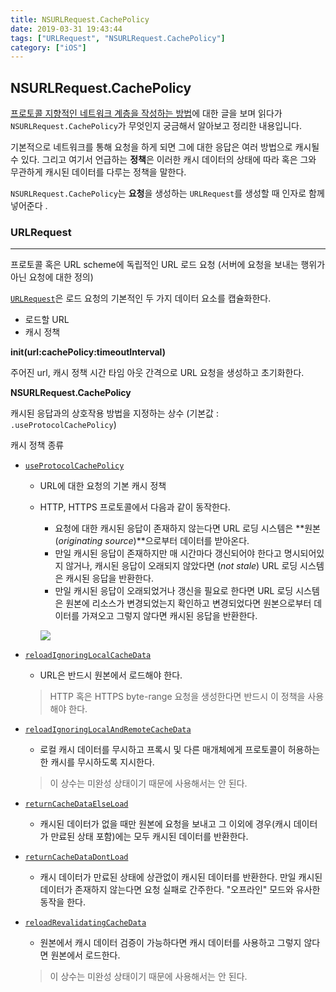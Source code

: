 ```yaml
---
title: NSURLRequest.CachePolicy
date: 2019-03-31 19:43:44
tags: ["URLRequest", "NSURLRequest.CachePolicy"]
category: ["iOS"]
---
```


## NSURLRequest.CachePolicy

[프로토콜 지향적인 네트워크 계층을 작성하는 방법](https://medium.com/flawless-app-stories/writing-network-layer-in-swift-protocol-oriented-approach-4fa40ef1f908)에 대한 글을 보며 읽다가 `NSURLRequest.CachePolicy`가 무엇인지 궁금해서 알아보고 정리한 내용입니다. 

기본적으로 네트워크를 통해 요청을 하게 되면 그에 대한 응답은 여러 방법으로 캐시될 수 있다. 그리고 여기서 언급하는 **정책**은 이러한 캐시 데이터의 상태에 따라 혹은 그와 무관하게 캐시된 데이터를 다루는 정책을 말한다.

`NSURLRequest.CachePolicy`는 **요청**을 생성하는 `URLRequest`를 생성할 때 인자로 함께 넣어준다 .

### URLRequest

------

프로토콜 혹은 URL scheme에 독립적인 URL 로드 요청 (서버에 요청을 보내는 행위가 아닌 요청에 대한 정의)

[`URLRequest`](apple-reference-documentation://hs-y-qEskb)은 로드 요청의 기본적인 두 가지 데이터 요소를 캡슐화한다.

- 로드할 URL
- 캐시 정책



**init(url:cachePolicy:timeoutInterval)**

주어진 url, 캐시 정책 시간 타임 아웃 간격으로 URL 요청을 생성하고 초기화한다. 



**NSURLRequest.CachePolicy**

캐시된 응답과의 상호작용 방법을 지정하는 상수 (기본값 : `.useProtocolCachePolicy`)

캐시 정책 종류

- [`useProtocolCachePolicy`](https://developer.apple.com/documentation/foundation/nsurlrequest/cachepolicy/useprotocolcachepolicy)

  - URL에 대한 요청의 기본 캐시 정책

  - HTTP, HTTPS 프로토콜에서 다음과 같이 동작한다. 

    - 요청에 대한 캐시된 응답이 존재하지 않는다면 URL 로딩 시스템은 **원본(*originating source*)**으로부터 데이터를 받아온다. 
    - 만일 캐시된 응답이 존재하지만 매 시간마다 갱신되어야 한다고 명시되어있지 않거나, 캐시된 응답이 오래되지 않았다면 (*not stale*) URL 로딩 시스템은 캐시된 응답을 반환한다. 
    - 만일 캐시된 응답이 오래되었거나 갱신을 필요로 한다면 URL 로딩 시스템은 원본에 리소스가 변경되었는지 확인하고 변경되었다면 원본으로부터 데이터를 가져오고 그렇지 않다면 캐시된 응답을 반환한다. 

    ![](https://docs-assets.developer.apple.com/published/d4a7d0cbf4/46788d50-fb95-48f2-8360-b8c2a4bf1648.png)

- [`reloadIgnoringLocalCacheData`](https://developer.apple.com/documentation/foundation/nsurlrequest/cachepolicy/reloadignoringlocalcachedata)

  - URL은 반드시 원본에서 로드해야 한다. 

  > HTTP 혹은 HTTPS byte-range 요청을 생성한다면 반드시 이 정책을 사용해야 한다.

- [`reloadIgnoringLocalAndRemoteCacheData`](https://developer.apple.com/documentation/foundation/nsurlrequest/cachepolicy/reloadignoringlocalandremotecachedata)

  - 로컬 캐시 데이터를 무시하고 프록시 및 다른 매개체에게 프로토콜이 허용하는 한 캐시를 무시하도록 지시한다.

  > 이 상수는 미완성 상태이기 때문에 사용해서는 안 된다.

- [`returnCacheDataElseLoad`](https://developer.apple.com/documentation/foundation/nsurlrequest/cachepolicy/returncachedataelseload)

  - 캐시된 데이터가 없을 때만 원본에 요청을 보내고 그 이외에 경우(캐시 데이터가 만료된 상태 포함)에는 모두 캐시된 데이터를 반환한다.

- [`returnCacheDataDontLoad`](https://developer.apple.com/documentation/foundation/nsurlrequest/cachepolicy/returncachedatadontload)

  - 캐시 데이터가 만료된 상태에 상관없이 캐시된 데이터를 반환한다. 만일 캐시된 데이터가 존재하지 않는다면 요청 실패로 간주한다. "오프라인" 모드와 유사한 동작을 한다.

- [`reloadRevalidatingCacheData`](https://developer.apple.com/documentation/foundation/nsurlrequest/cachepolicy/reloadrevalidatingcachedata)

  - 원본에서 캐시 데이터 검증이 가능하다면 캐시 데이터를 사용하고 그렇지 않다면 원본에서 로드한다.

  > 이 상수는 미완성 상태이기 때문에 사용해서는 안 된다.